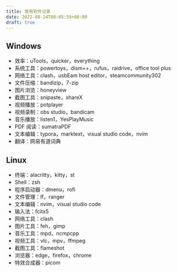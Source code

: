 ```yaml
---
title: 常用软件记录
date: 2022-08-24T00:05:59+08:00
draft: true
---
```


## Windows

- 效率：uTools，quicker，everything
- 系统工具：powertoys，dism++，rufus，raidrive，office tool plus
- 网络工具：clash，usbEam host editor，steamcommunity302
- 文件压缩：bandizip，7-zip
- 图片浏览：honeyview
- 截图工具：snipaste，shareX
- 视频播放：potplayer
- 视频录制：obs studio，bandicam
- 音乐播放：listen1，YesPlayMusic
- PDF 阅读：sumatraPDF
- 文本编辑：typora，marktext，visual studio code，nvim
- 翻译：网易有道词典

## Linux

- 终端：alacritty，kitty，st
- Shell：zsh
- 程序启动器：dmenu，rofi
- 文件管理：lf，ranger
- 文本编辑：nvim，visual studio code
- 输入法：fcitx5
- 网络工具：clash
- 图片工具：feh，gimp
- 音乐工具：mpd，ncmpcpp
- 视频工具：vlc，mpv，ffmpeg
- 截图工具：flameshot
- 浏览器：edge，firefox，chrome
- 特效合成器：picom